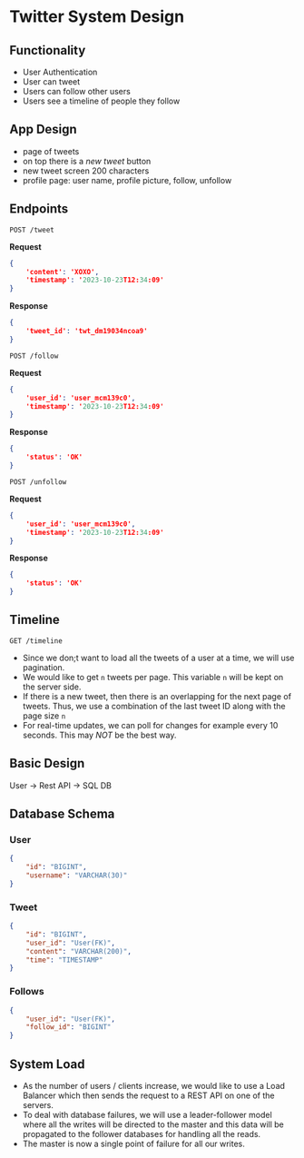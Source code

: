 # Twitter System Design

## Functionality

- User Authentication
- User can tweet
- Users can follow other users
- Users see a timeline of people they follow

## App Design

- page of tweets
- on top there is a *new tweet* button
- new tweet screen 200 characters
- profile page: user name, profile picture, follow, unfollow

## Endpoints

`POST /tweet`

**Request**

```json
{
    'content': 'XOXO',
    'timestamp': '2023-10-23T12:34:09'
}
```

**Response**

```json
{
    'tweet_id': 'twt_dm19034ncoa9'
}
```

`POST /follow`

**Request**

```json
{
    'user_id': 'user_mcm139c0',
    'timestamp': '2023-10-23T12:34:09'
}
```

**Response**

```json
{
    'status': 'OK'
}
```

`POST /unfollow`

**Request**

```json
{
    'user_id': 'user_mcm139c0',
    'timestamp': '2023-10-23T12:34:09'
}
```

**Response**

```json
{
    'status': 'OK'
}
```
## Timeline

`GET /timeline`

- Since we don;t want to load all the tweets of a user at a time, we will use pagination.
- We would like to get `n` tweets per page. This variable `n` will be kept on the server side.
- If there is a new tweet, then there is an overlapping for the next page of tweets. Thus, we use a combination of the last tweet ID along with the page size `n` 
- For real-time updates, we can poll for changes for example every 10 seconds. This may *NOT* be the best way.

## Basic Design

User -> Rest API -> SQL DB

## Database Schema

### User

```json
{
    "id": "BIGINT",
    "username": "VARCHAR(30)"
}
```
### Tweet

```json
{
    "id": "BIGINT",
    "user_id": "User(FK)",
    "content": "VARCHAR(200)",
    "time": "TIMESTAMP"
}
```

### Follows

```json
{
    "user_id": "User(FK)",
    "follow_id": "BIGINT"
}
```

## System Load

- As the number of users / clients increase, we would like to use a Load Balancer which then sends the request to a REST API on one of the servers.
- To deal with database failures, we will use a leader-follower model where all the writes will be directed to the master and this data will be propagated to the follower databases for handling all the reads.
- The master is now a single point of failure for all our writes.

